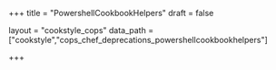 +++
title = "PowershellCookbookHelpers"
draft = false

layout = "cookstyle_cops"
data_path = ["cookstyle","cops_chef_deprecations_powershellcookbookhelpers"]

+++

<!-- The content of this page is automatically generated from the
cops_chef_deprecations_powershellcookbookhelpers.yml file in github.com/chef/cookstyle/blob/main/docs-chef-io/data/cookstyle/. -->

